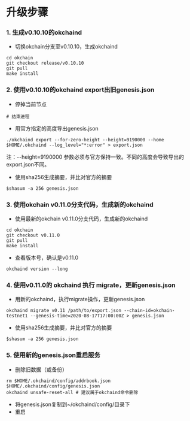 # 升级步骤
### 1. 生成v0.10.10的okchaind
- 切换okchain分支至v0.10.10，生成okchaind
```
cd okchain
git checkout release/v0.10.10
git pull
make install
```

### 2. 使用v0.10.10的okchaind export出旧genesis.json
- 停掉当前节点
```
# 结束进程
```
- 用官方指定的高度导出genesis.json
```
./okchaind export --for-zero-height --height=9190000 --home $HOME/.okchaind --log_level="*:error" > export.json
```
注：--height=9190000 参数必须与官方保持一致。不同的高度会导致导出的export.json不同。

- 使用sha256生成摘要，并比对官方的摘要
```
$shasum -a 256 genesis.json
```


### 3. 使用okchain v0.11.0分支代码，生成新的okchaind

- 使用最新的okchain v0.11.0分支代码，生成新的okchaind
```
cd okchain
git checkout v0.11.0
git pull
make install
```
- 查看版本号，确认是v0.11.0
```
okchaind version --long
```


### 4. 使用v0.11.0的 okchaind 执行 migrate，更新genesis.json
- 用新的okchaind，执行migrate操作，更新genesis.json
```
okchaind migrate v0.11 /path/to/export.json --chain-id=okchain-testnet1 --genesis-time=2020-08-17T17:00:00Z > genesis.json
```

- 使用sha256生成摘要，并比对官方的摘要
```
$shasum -a 256 genesis.json
```

### 5. 使用新的genesis.json重启服务
- 删除旧数据（或备份）
```
rm $HOME/.okchaind/config/addrbook.json $HOME/.okchaind/config/genesis.json
okchaind unsafe-reset-all # 建议属于okchaind命令删除
```
- 将genesis.json复制到~/okchaind/config/目录下
- 重启







